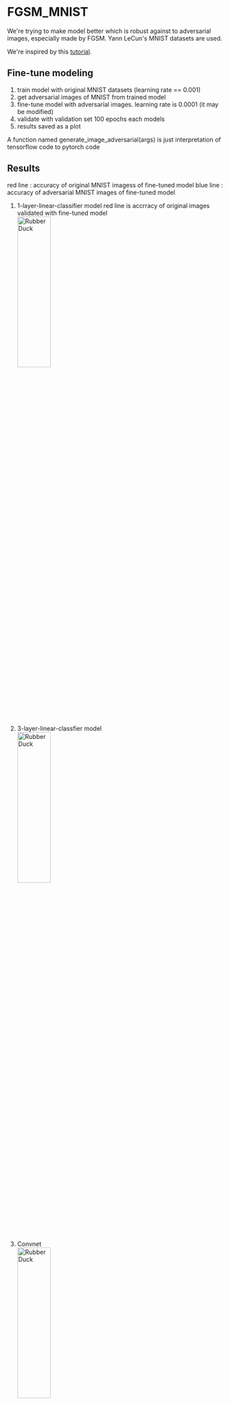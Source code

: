 # FGSM_MNIST

We're trying to make model better which is robust against to adversarial images, especially made by FGSM.
Yann LeCun's MNIST datasets are used.

We're inspired by this [tutorial](https://www.pyimagesearch.com/2021/03/08/defending-against-adversarial-image-attacks-with-keras-and-tensorflow/).

## Fine-tune modeling
1. train model with original MNIST datasets (learning rate == 0.001)
2. get adversarial images of MNIST from trained model
3. fine-tune model with adversarial images. learning rate is 0.0001 (it may be modified)
4. validate with validation set 100 epochs each models
5. results saved as a plot 

A function named
  generate_image_adversarial(args) is just interpretation of tensorflow code to pytorch code

## Results

red line  : accuracy of original MNIST imagess of fine-tuned model
blue line : accuracy of adversarial MNIST images of fine-tuned model 

1. 1-layer-linear-classifier model 
red line is accrracy of original images validated with fine-tuned model
<br><img src="https://github.com/comeeasy/FGSM_MNIST/blob/main/report/1-layer-MNIST-epochs-100.png" width="40%" height="30%" title="px(픽셀) 크기 설정" alt="RubberDuck"></img><br>

2. 3-layer-linear-classfier model
<br><img src="https://github.com/comeeasy/FGSM_MNIST/blob/main/report/3-layer-MNIST-epochs-100.png" width="40%" height="30%" title="px(픽셀) 크기 설정" alt="RubberDuck"></img><br>

3. Convnet
<br><img src="https://github.com/comeeasy/FGSM_MNIST/blob/main/report/Convnet-MNIST-epochs-100.png" width="40%" height="30%" title="px(픽셀) 크기 설정" alt="RubberDuck"></img><br>


## Requirements

- python 3.8+
- pytorch 0.4.1+
- numpy
- tqdm

## License

MIT License

## trained model

| Name     | Description                                                              |
| -------- | ------------------------------------------------------------------------ |
| 1-layer-linear-classifier | really simple model                                     |
| 3-layer-linear-classifier | add two layer to 1-layer simple model                   |
| Convnet                   | simple convolutional model                              |

## Longer Motivation

1. VOneNet maybe boosts performance. So we're considering how apply this model
[VOneNet](https://github.com/dicarlolab/vonenet)
